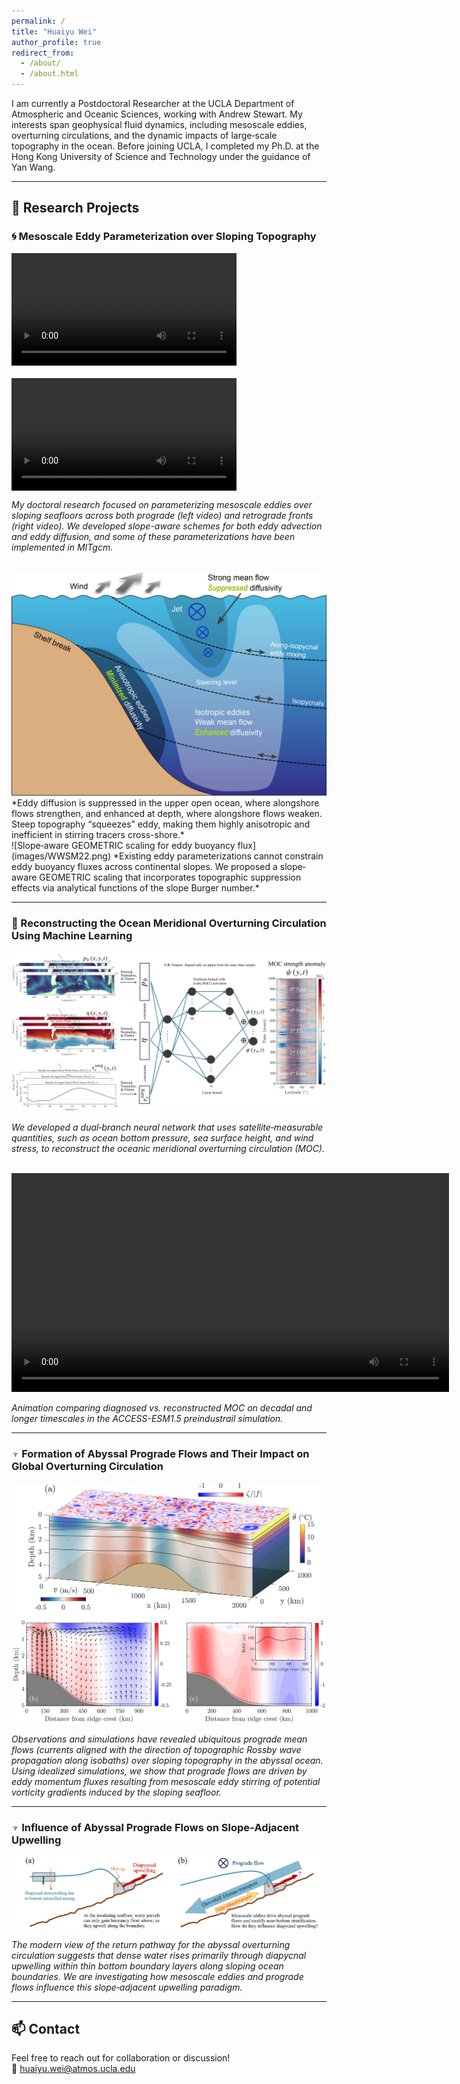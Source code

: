 ```yaml
---
permalink: /
title: "Huaiyu Wei"
author_profile: true
redirect_from:
  - /about/
  - /about.html
---
```


I am currently a Postdoctoral Researcher at the UCLA Department of Atmospheric and Oceanic Sciences, working with Andrew Stewart. My interests span geophysical fluid dynamics, including mesoscale eddies, overturning circulations, and the dynamic impacts of large‐scale topography in the ocean. Before joining UCLA, I completed my Ph.D. at the Hong Kong University of Science and Technology under the guidance of Yan Wang.

---

## 🔬 Research Projects

### 🌀 Mesoscale Eddy Parameterization over Sloping Topography

<p style="display: flex; gap: 20px; flex-wrap: wrap;">
  <video width="360" controls>
    <source src="/videos/Prograde.mp4" type="video/mp4">
    Your browser does not support the video tag.
  </video>
  <video width="360" controls>
    <source src="/videos/retrograde.mp4" type="video/mp4">
    Your browser does not support the video tag.
  </video>
</p>

*My doctoral research focused on parameterizing mesoscale eddies over sloping seafloors across both prograde (left video) and retrograde fronts (right video). We developed slope-aware schemes for both eddy advection and eddy diffusion, and some of these parameterizations have been implemented in MITgcm.*


<br />
<img src="images/ww21.png" alt="Schematic of eddy diffusion across continental slopes under upwelling‐favorable winds" width="700" />
*Eddy diffusion is suppressed in the upper open ocean, where alongshore flows strengthen, and enhanced at depth, where alongshore flows weaken. Steep topography “squeezes” eddy, making them highly anisotropic and inefficient in stirring tracers cross-shore.*


<br />
![Slope‐aware GEOMETRIC scaling for eddy buoyancy flux](images/WWSM22.png)  
*Existing eddy parameterizations cannot constrain eddy buoyancy fluxes across continental slopes. We proposed a slope‐aware GEOMETRIC scaling that incorporates topographic suppression effects via analytical functions of the slope Burger number.*

---

### 🔁 Reconstructing the Ocean Meridional Overturning Circulation Using Machine Learning

![Dual‐branch neural network architecture for MOC reconstruction](images/DBNN.png)

*We developed a dual‐branch neural network that uses satellite‐measurable quantities, such as ocean bottom pressure, sea surface height, and wind stress, to reconstruct the oceanic meridional overturning circulation (MOC).*

<br />
<video width="700" controls>
  <source src="/videos/Truth_Vs_Reconstruction.mp4" type="video/mp4">
  Your browser does not support the video tag.
</video>

*Animation comparing diagnosed vs. reconstructed MOC on decadal and longer timescales in the ACCESS-ESM1.5 preindustrail simulation.*

---

### ♆ Formation of Abyssal Prograde Flows and Their Impact on Global Overturning Circulation

![Idealized simulation of abyssal prograde flows](images/Neptune_model.png)

*Observations and simulations have revealed ubiquitous prograde mean flows (currents aligned with the direction of topographic Rossby wave propagation along isobaths) over sloping topography in the abyssal ocean. Using idealized simulations, we show that prograde flows are driven by eddy momentum fluxes resulting from mesoscale eddy stirring of potential vorticity gradients induced by the sloping seafloor.*

---

### ♆ Influence of Abyssal Prograde Flows on Slope‐Adjacent Upwelling

![Schematic of slope-adjacent upwelling in the abyssal overturning circulation](images/Neptune_Upwelling.png)

*The modern view of the return pathway for the abyssal overturning circulation suggests that dense water rises primarily through diapycnal upwelling within thin bottom boundary layers along sloping ocean boundaries. We are investigating how mesoscale eddies and prograde flows influence this slope‐adjacent upwelling paradigm.*

---

## 📫 Contact

Feel free to reach out for collaboration or discussion!  
📧 [huaiyu.wei@atmos.ucla.edu](mailto:huaiyu.wei@atmos.ucla.edu)
